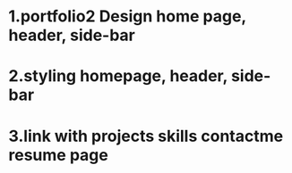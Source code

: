 # 1.portfolio2 Design home page, header, side-bar

# 2.styling homepage, header, side-bar

# 3.link with projects skills contactme resume page
